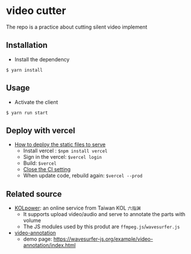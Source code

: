 # video cutter

The repo is a practice about cutting silent video implement

## Installation

- Install the dependency
```
$ yarn install
```

## Usage

- Activate the client 
```
$ yarn run start
```

## Deploy with vercel
- [How to deploy the static files to serve](./docs/deploy_to_vercel.md)
    - Install vercel : `$npm install vercel` 
    - Sign in the vercel: `$vercel login`
    - Build: `$vercel`
    - [Close the CI setting](./docs/deploy_to_vercel.md)
    - When update code, rebuild again: `$vercel --prod`

## Related source
- [KOLpower](https://kolpower.cc/video-editor): an online service from Taiwan KOL `六指渊`
    - It supports upload video/audio and serve to annotate the parts with volume
    - The JS modules used by this produt are `ffmpeg.js`/`wavesurfer.js`
- [video-annotation](https://github.com/katspaugh/wavesurfer.js/blob/master/example/video-annotation/main.js)
    - demo page: https://wavesurfer-js.org/example/video-annotation/index.html     